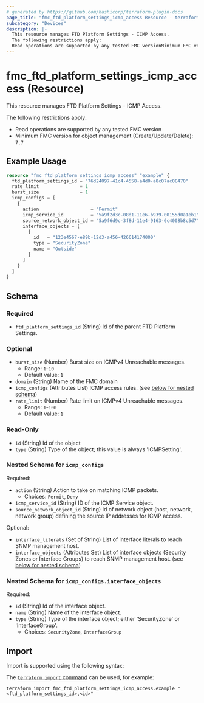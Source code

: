 ```yaml
---
# generated by https://github.com/hashicorp/terraform-plugin-docs
page_title: "fmc_ftd_platform_settings_icmp_access Resource - terraform-provider-fmc"
subcategory: "Devices"
description: |-
  This resource manages FTD Platform Settings - ICMP Access.
  The following restrictions apply:
  Read operations are supported by any tested FMC versionMinimum FMC version for object management (Create/Update/Delete): 7.7
---
```


# fmc_ftd_platform_settings_icmp_access (Resource)

This resource manages FTD Platform Settings - ICMP Access.

The following restrictions apply:
  - Read operations are supported by any tested FMC version
  - Minimum FMC version for object management (Create/Update/Delete): `7.7`

## Example Usage

```terraform
resource "fmc_ftd_platform_settings_icmp_access" "example" {
  ftd_platform_settings_id = "76d24097-41c4-4558-a4d0-a8c07ac08470"
  rate_limit               = 1
  burst_size               = 1
  icmp_configs = [
    {
      action                   = "Permit"
      icmp_service_id          = "5a9f2d3c-08d1-11e6-b939-00155d0a1eb1"
      source_network_object_id = "5a9f6d9c-3f8d-11e4-9163-6c4008b8c5d7"
      interface_objects = [
        {
          id   = "123e4567-e89b-12d3-a456-426614174000"
          type = "SecurityZone"
          name = "Outside"
        }
      ]
    }
  ]
}
```

<!-- schema generated by tfplugindocs -->
## Schema

### Required

- `ftd_platform_settings_id` (String) Id of the parent FTD Platform Settings.

### Optional

- `burst_size` (Number) Burst size on ICMPv4 Unreachable messages.
  - Range: `1`-`10`
  - Default value: `1`
- `domain` (String) Name of the FMC domain
- `icmp_configs` (Attributes List) ICMP access rules. (see [below for nested schema](#nestedatt--icmp_configs))
- `rate_limit` (Number) Rate limit on ICMPv4 Unreachable messages.
  - Range: `1`-`100`
  - Default value: `1`

### Read-Only

- `id` (String) Id of the object
- `type` (String) Type of the object; this value is always 'ICMPSetting'.

<a id="nestedatt--icmp_configs"></a>
### Nested Schema for `icmp_configs`

Required:

- `action` (String) Action to take on matching ICMP packets.
  - Choices: `Permit`, `Deny`
- `icmp_service_id` (String) ID of the ICMP Service object.
- `source_network_object_id` (String) Id of network object (host, network, network group) defining the source IP addresses for ICMP access.

Optional:

- `interface_literals` (Set of String) List of interface literals to reach SNMP management host.
- `interface_objects` (Attributes Set) List of interface objects (Security Zones or Interface Groups) to reach SNMP management host. (see [below for nested schema](#nestedatt--icmp_configs--interface_objects))

<a id="nestedatt--icmp_configs--interface_objects"></a>
### Nested Schema for `icmp_configs.interface_objects`

Required:

- `id` (String) Id of the interface object.
- `name` (String) Name of the interface object.
- `type` (String) Type of the interface object; either 'SecurityZone' or 'InterfaceGroup'.
  - Choices: `SecurityZone`, `InterfaceGroup`

## Import

Import is supported using the following syntax:

The [`terraform import` command](https://developer.hashicorp.com/terraform/cli/commands/import) can be used, for example:

```shell
terraform import fmc_ftd_platform_settings_icmp_access.example "<ftd_platform_settings_id>,<id>"
```
